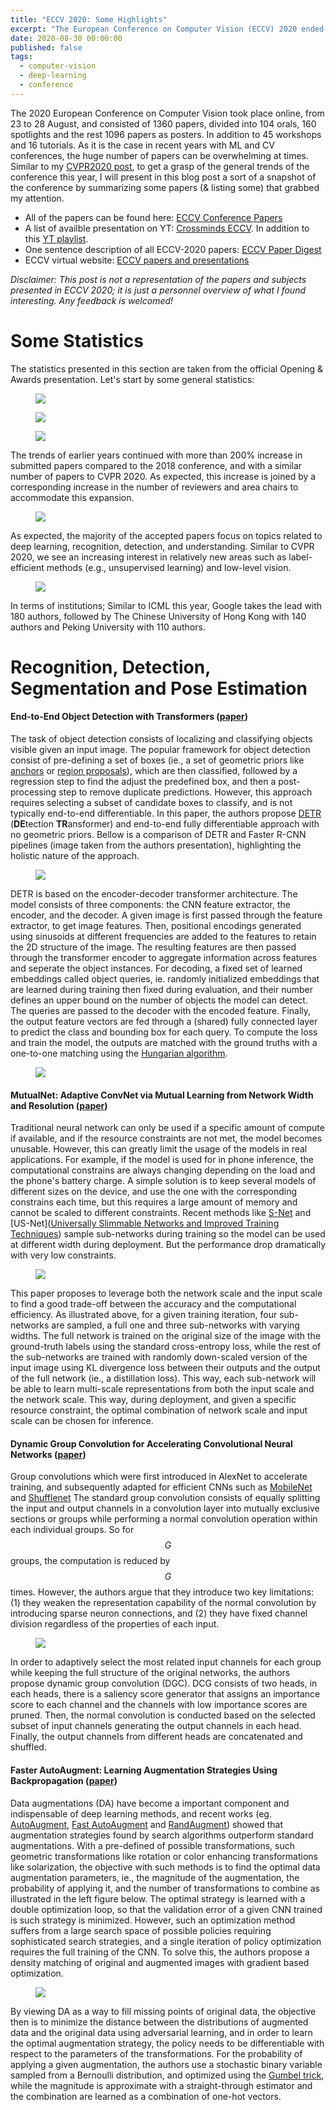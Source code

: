 ```yaml
---
title: "ECCV 2020: Some Highlights"
excerpt: "The European Conference on Computer Vision (ECCV) 2020 ended last weed. This year's online conference contained 1360 papers, with 104 as orals, 160 as spotlights and the rest as posters. In addition to 45 workshops and 16 tutorials. In this blog post, I'll summarize some paper I've read and list that caught my attention."
date: 2020-08-30 00:00:00
published: false
tags: 
  - computer-vision
  - deep-learning
  - conference
---
```


The 2020 European Conference on Computer Vision took place online, from 23 to 28 August, and consisted of
1360 papers, divided into 104 orals, 160 spotlights and the rest 1096 papers as posters.
In addition to 45 workshops and 16 tutorials. As it is the case in recent years with ML and CV conferences, the huge number of papers can be overwhelming at times. Similar to my [CVPR2020 post](https://yassouali.github.io/ml-blog/cvpr2020/), to get a grasp of the general trends of the conference this year, I will present in this blog post a sort of a snapshot of the conference by summarizing some papers (& listing some) that grabbed my attention.

- All of the papers can be found here: [ECCV Conference Papers](https://www.ecva.net/papers.php)
- A list of availble presentation on YT: [Crossminds ECCV](https://crossminds.ai/category/eccv%202020/). In addition to this [YT playlist](https://www.youtube.com/playlist?list=PL6liSIqFR4BXnfg7-HM5-f7LGEKL1EDYb).
- One sentence description of all ECCV-2020 papers: [ECCV Paper Digest](https://www.paperdigest.org/2020/08/eccv-2020-highlights/)
- ECCV virtual website: [ECCV papers and presentations](https://papers.eccv2020.eu/paper/160/)

*Disclaimer: This post is not a representation of the papers and subjects presented in ECCV 2020; it is just a personnel overview of what I found interesting. Any feedback is welcomed!*

# Some Statistics
The statistics presented in this section are taken from the official Opening & Awards presentation. Let's start
by some general statistics:

<figure style="width: 65%" class="align-center">
  <img src="{{ 'images/ECCV20/growth.png' | absolute_url }}">
</figure>

<figure style="width: 65%" class="align-center">
  <img src="{{ 'images/ECCV20/acceptance.png' | absolute_url }}">
</figure>

<figure style="width: 70%" class="align-center">
  <img src="{{ 'images/ECCV20/growth_review.png' | absolute_url }}">
</figure>

The trends of earlier years continued with more than 200% increase in submitted papers compared to the 2018 conference, and with a similar number of papers to CVPR 2020. As expected, this increase is joined by a corresponding increase in the number of reviewers and area chairs to accommodate this expansion.

<figure style="width: 100%" class="align-center">
  <img src="{{ 'images/ECCV20/areas.png' | absolute_url }}">
</figure>

As expected, the majority of the accepted papers focus on topics related to deep learning, recognition, detection, and understanding. Similar to CVPR 2020, we see an increasing interest in relatively new areas such as label-efficient methods (e.g., unsupervised learning) and low-level vision.

<figure style="width: 100%" class="align-center">
  <img src="{{ 'images/ECCV20/institutions.png' | absolute_url }}">
</figure>

In terms of institutions; Similar to ICML this year, Google takes the lead with 180 authors, followed by The Chinese University of Hong Kong with 140 authors and Peking University with 110 authors.





# Recognition, Detection, Segmentation and Pose Estimation

#### End-to-End Object Detection with Transformers ([paper](https://arxiv.org/abs/2005.12872))

The task of object detection consists of localizing and classifying objects visible given an input image.
The popular framework for object detection consist of pre-defining a set of boxes (ie., a set of geometric priors like [anchors](https://arxiv.org/abs/1708.02002) or [region proposals](https://arxiv.org/abs/1506.01497)), which are then classified, followed by a regression step to find the adjust the predefined box, and then a post-processing step to remove duplicate predictions. However, this approach requires selecting a subset of candidate boxes to classify, and is not typically end-to-end differentiable.
In this paper, the authors propose [DETR](https://github.com/facebookresearch/detr) (**DE**tection **TR**ansformer) and end-to-end 
fully differentiable approach with no geometric priors. Bellow is a comparison of DETR and Faster R-CNN pipelines (image taken
from the authors presentation), highlighting the holistic nature of the approach.

<figure style="width: 80%" class="align-center">
  <img src="{{ 'images/ECCV20/detr_compare.png' | absolute_url }}">
</figure>

DETR is based on the encoder-decoder transformer architecture. The model consists of three components: the CNN feature extractor,
the encoder, and the decoder. A given image is first passed through the feature extractor, to get image features. Then, positional encodings generated using sinusoids at different frequencies are added to the features to retain the 2D structure of the image. The resulting features are then passed through the transformer encoder to aggregate information across features and seperate the object instances. For decoding, a fixed
set of learned embeddings called object queries, ie. randomly initialized embeddings that are learned during training then fixed during evaluation, and their number defines an upper bound on the number of objects the model can detect. The queries are passed to the decoder with the encoded feature. Finally, the output feature vectors are fed through a (shared) fully connected layer to predict the class and bounding box for each query. To compute the loss and train the model, the outputs are matched with the ground truths with a one-to-one matching using the [Hungarian algorithm](https://en.wikipedia.org/wiki/Hungarian_algorithm).

<figure style="width: 100%" class="align-center">
  <img src="{{ 'images/ECCV20/detr.png' | absolute_url }}">
</figure>



#### MutualNet: Adaptive ConvNet via Mutual Learning from Network Width and Resolution ([paper](https://arxiv.org/abs/1909.12978))

Traditional neural network can only be used if a specific amount of compute if available, and if the resource constraints are not met, the model becomes unusable. However, this can greatly limit the usage of the models in real applications. For example,
if the model is used for in phone inference, the computational constrains are always changing depending on the load and the 
phone's battery charge. A simple solution is to keep several models of different sizes on the device, and use the 
one with the corresponding constrains each time, but this requires a large amount of memory and cannot be scaled to 
different constraints. Recent methods like [S-Net](https://arxiv.org/abs/1812.08928) and [US-Net]([Universally Slimmable Networks and Improved Training Techniques](https://arxiv.org/abs/1903.05134)) sample sub-networks during training so the model can be used at different width during deployment. But the performance drop dramatically with very low constraints.


<figure style="width: 100%" class="align-center">
  <img src="{{ 'images/ECCV20/MutualNet.png' | absolute_url }}">
</figure>

This paper proposes to leverage both the network scale and the input scale to find a good trade-off between the accuracy and
the computational efficiency. As illustrated above, for a given training iteration, four sub-networks are sampled, a full one
and three sub-networks with varying widths. The full network is trained on the original size of the image with the ground-truth labels using the standard cross-entropy loss, while the rest of the sub-networks are trained with randomly down-scaled version of the input image using KL divergence loss between their outputs and the output of the full network (ie., a distillation loss).
This way, each sub-network will be able to learn multi-scale representations from both the input scale and the network scale. This way, during deployment, and given a specific resource constraint, the optimal combination of network scale and input scale can
be chosen for inference. 


#### Dynamic Group Convolution for Accelerating Convolutional Neural Networks ([paper](https://arxiv.org/abs/2007.04242))

Group convolutions which were first introduced in AlexNet to accelerate training, and subsequently adapted for efficient 
CNNs such as [MobileNet](https://arxiv.org/abs/1704.04861) and [Shufflenet](https://arxiv.org/abs/1707.01083)
The standard group convolution consists of equally splitting the input and output channels in a convolution layer into mutually  exclusive sections or groups while performing a normal convolution operation within each individual groups. So for $$G$$
groups, the computation is reduced by $$G$$ times. However, the authors argue that they introduce two key limitations: 
(1) they weaken the representation capability of the normal  convolution  by  introducing  sparse  neuron  connections,
and (2) they have fixed channel division regardless of the properties of each input.

<figure style="width: 100%" class="align-center">
  <img src="{{ 'images/ECCV20/DGC.png' | absolute_url }}">
</figure>

In order to adaptively select the most related input channels for each group while keeping the full structure of the original networks, the authors propose dynamic group convolution (DGC). 
DCG consists of two heads, in each heads, there is a saliency score generator that assigns an importance score to each
channel and the channels with low importance scores are pruned. Then, the normal convolution is conducted based on the selected subset of input channels generating the output channels in each head. Finally, the output channels from different heads are concatenated and shuffled.

#### Faster AutoAugment: Learning Augmentation Strategies Using Backpropagation ([paper](https://arxiv.org/abs/1911.06987))

Data augmentations (DA) have become a important component and indispensable of deep learning methods, and recent works
(eg. [AutoAugment](https://arxiv.org/abs/1805.09501), [Fast AutoAugment](https://arxiv.org/abs/1905.00397) and [RandAugment](https://arxiv.org/abs/1909.13719)) showed that augmentation strategies found by search algorithms outperform standard augmentations.
With a pre-defined of possible transformations, such geometric transformations like rotation or color enhancing transformations like solarization, the objective with such methods is to find the optimal data augmentation parameters, ie., the magnitude of the augmentation, the probability of applying it, and the number of transformations to combine as illustrated in the left figure below.
The optimal strategy is learned with a double optimization loop, so that the validation error of a given CNN trained is such strategy is minimized. However, such an optimization method suffers from a large search space of possible policies requiring sophisticated search strategies, and a single iteration of policy optimization requires the full training of the CNN. To solve this, the authors
propose a density matching of original and augmented images with gradient based optimization.

<figure style="width: 100%" class="align-center">
  <img src="{{ 'images/ECCV20/faster_aug.png' | absolute_url }}">
</figure>

By viewing DA as a way to fill missing points of original data, the objective then is to minimize the distance between the  distributions of augmented data and the original data using adversarial learning, and in order to learn the optimal
augmentation strategy, the policy needs to be differentiable with respect to the parameters of the transformations.
For the probability of applying a given augmentation, the authors use a stochastic binary variable sampled from
a Bernoulli distribution, and optimized using the [Gumbel trick](https://francisbach.com/the-gumbel-trick/), while
the magnitude is approximate with a straight-through estimator and the combination are learned as a combination
of one-hot vectors.